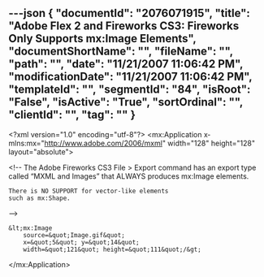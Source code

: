 ---json
{
  "documentId": "2076071915",
  "title": "Adobe Flex 2 and Fireworks CS3: Fireworks Only Supports mx:Image Elements",
  "documentShortName": "",
  "fileName": "",
  "path": "",
  "date": "11/21/2007 11:06:42 PM",
  "modificationDate": "11/21/2007 11:06:42 PM",
  "templateId": "",
  "segmentId": "84",
  "isRoot": "False",
  "isActive": "True",
  "sortOrdinal": "",
  "clientId": "",
  "tag": ""
}
---

&lt;?xml version=&quot;1.0&quot; encoding=&quot;utf-8&quot;?&gt;
&lt;mx:Application
    x­mlns:mx=&quot;http://www.adobe.com/2006/mxml&quot;
    width=&quot;128&quot; height=&quot;128&quot;
    layout=&quot;absolute&quot;&gt;

&lt;!--
    The Adobe Fireworks CS3 File &gt; Export command
    has an export type called “MXML and Images”
    that ALWAYS produces mx:Image elements.

    There is NO SUPPORT for vector-like elements
    such as mx:Shape.
--&gt;

	&lt;mx:Image
        source=&quot;Image.gif&quot;
        x=&quot;5&quot; y=&quot;14&quot;
        width=&quot;121&quot; height=&quot;111&quot;/&gt;

&lt;/mx:Application&gt;
